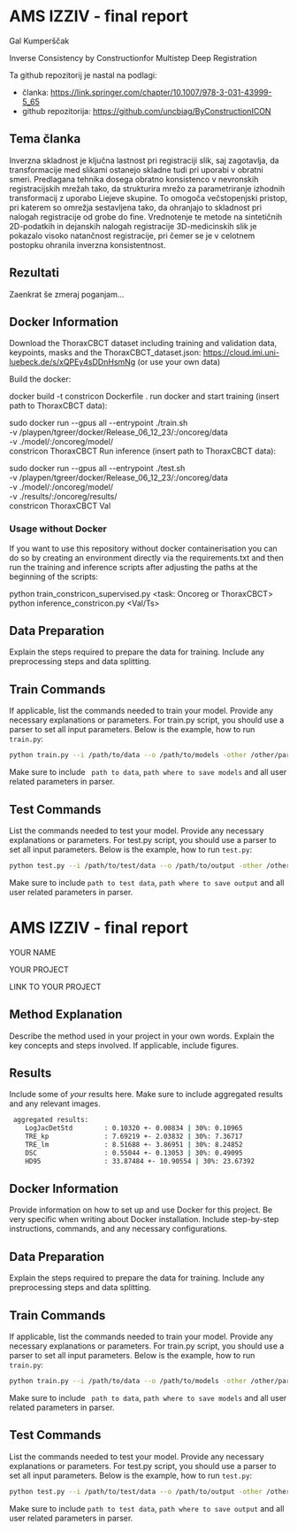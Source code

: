 # AMS IZZIV - final report
Gal Kumperščak

Inverse Consistency by Constructionfor Multistep Deep Registration

Ta github repozitorij je nastal na podlagi: 
- članka: https://link.springer.com/chapter/10.1007/978-3-031-43999-5_65
- github repozitorija: https://github.com/uncbiag/ByConstructionICON

## Tema članka 
Inverzna skladnost je ključna lastnost pri registraciji slik, saj zagotavlja, da transformacije med slikami ostanejo skladne tudi pri uporabi v obratni smeri. Predlagana tehnika dosega obratno konsistenco v nevronskih registracijskih mrežah tako, da strukturira mrežo za parametriranje izhodnih transformacij z uporabo Liejeve skupine. To omogoča večstopenjski pristop, pri katerem so omrežja sestavljena tako, da ohranjajo to skladnost pri nalogah registracije od grobe do fine. Vrednotenje te metode na sintetičnih 2D-podatkih in dejanskih nalogah registracije 3D-medicinskih slik je pokazalo visoko natančnost registracije, pri čemer se je v celotnem postopku ohranila inverzna konsistentnost.




## Rezultati
Zaenkrat še zmeraj poganjam...

## Docker Information
Download the ThoraxCBCT dataset including training and validation data, keypoints, masks and the ThoraxCBCT_dataset.json:
https://cloud.imi.uni-luebeck.de/s/xQPEy4sDDnHsmNg
(or use your own data)

Build the docker:

docker build -t constricon Dockerfile .
run docker and start training (insert path to ThoraxCBCT data):

sudo docker run --gpus all --entrypoint ./train.sh \
-v /playpen/tgreer/docker/Release_06_12_23/:/oncoreg/data \
-v ./model/:/oncoreg/model/ \
constricon ThoraxCBCT 
Run inference (insert path to ThoraxCBCT data):

sudo docker run --gpus all --entrypoint ./test.sh \
-v /playpen/tgreer/docker/Release_06_12_23/:/oncoreg/data \
-v ./model/:/oncoreg/model/ \
-v ./results/:/oncoreg/results/ \
constricon ThoraxCBCT Val


### Usage without Docker
If you want to use this repository without docker containerisation you can do so by creating an environment directly via the requirements.txt and then run the training and inference scripts after adjusting the paths at the beginning of the scripts:

python train_constricon_supervised.py <task: Oncoreg or ThoraxCBCT>
python inference_constricon.py <task> <Val/Ts>

## Data Preparation
Explain the steps required to prepare the data for training. Include any preprocessing steps and data splitting.

## Train Commands
If applicable, list the commands needed to train your model. Provide any necessary explanations or parameters. 
For train.py script, you should use a parser to set all input parameters. Below is the example, how to run `train.py`:

```bash
python train.py --i /path/to/data --o /path/to/models -other /other/parameters....
```

Make sure to include ` path to data`, `path where to save models` and all user related parameters in parser.

## Test Commands
List the commands needed to test your model. Provide any necessary explanations or parameters.
For test.py script, you should use a parser to set all input parameters. Below is the example, how to run `test.py`:

```bash
python test.py --i /path/to/test/data --o /path/to/output -other /other/parameters....
```

Make sure to include `path to test data`, `path where to save output` and all user related parameters in parser.

# AMS IZZIV - final report
YOUR NAME

YOUR PROJECT

LINK TO YOUR PROJECT

## Method Explanation
Describe the method used in your project in your own words. Explain the key concepts and steps involved. If applicable, include figures. 

## Results
Include some of *your* results here. Make sure to include aggregated results and any relevant images.

```bash
 aggregated results:
	LogJacDetStd        : 0.10320 +- 0.00834 | 30%: 0.10965
	TRE_kp              : 7.69219 +- 2.03832 | 30%: 7.36717
	TRE_lm              : 8.51688 +- 3.86951 | 30%: 8.24852
	DSC                 : 0.55044 +- 0.13053 | 30%: 0.49095
	HD95                : 33.87484 +- 10.90554 | 30%: 23.67392
```


## Docker Information
Provide information on how to set up and use Docker for this project. Be very specific when writing about Docker installation. Include step-by-step instructions, commands, and any necessary configurations. 

## Data Preparation
Explain the steps required to prepare the data for training. Include any preprocessing steps and data splitting.

## Train Commands
If applicable, list the commands needed to train your model. Provide any necessary explanations or parameters. 
For train.py script, you should use a parser to set all input parameters. Below is the example, how to run `train.py`:

```bash
python train.py --i /path/to/data --o /path/to/models -other /other/parameters....
```

Make sure to include ` path to data`, `path where to save models` and all user related parameters in parser.

## Test Commands
List the commands needed to test your model. Provide any necessary explanations or parameters.
For test.py script, you should use a parser to set all input parameters. Below is the example, how to run `test.py`:

```bash
python test.py --i /path/to/test/data --o /path/to/output -other /other/parameters....
```

Make sure to include `path to test data`, `path where to save output` and all user related parameters in parser.
